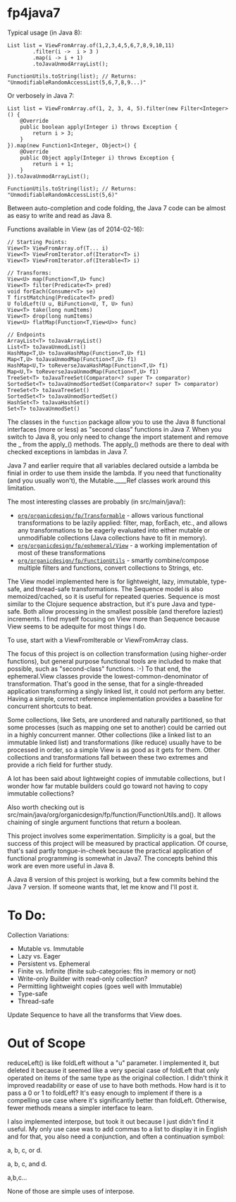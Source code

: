 fp4java7
========

Typical usage (in Java 8):

<pre><code>List<Integer> list = ViewFromArray.of(1,2,3,4,5,6,7,8,9,10,11)
        .filter(i -&gt;  i &gt; 3 )
        .map(i -&gt; i + 1)
        .toJavaUnmodArrayList();
        
FunctionUtils.toString(list); // Returns: "UnmodifiableRandomAccessList(5,6,7,8,9...)"</code></pre>

Or verbosely in Java 7:

<pre><code>List<Integer> list = ViewFromArray.of(1, 2, 3, 4, 5).filter(new Filter&lt;Integer&gt;() {
    @Override
    public boolean apply(Integer i) throws Exception {
        return i &gt; 3;
    }
}).map(new Function1&lt;Integer, Object&gt;() {
    @Override
    public Object apply(Integer i) throws Exception {
        return i + 1;
    }
}).toJavaUnmodArrayList();

FunctionUtils.toString(list); // Returns: "UnmodifiableRandomAccessList(5,6)"</code></pre>

Between auto-completion and code folding, the Java 7 code can be almost as easy to write and read as Java 8.

Functions available in View (as of 2014-02-16):
<pre><code>// Starting Points:
View&lt;T&gt; ViewFromArray.of(T... i)
View&lt;T&gt; ViewFromIterator.of(Iterator&lt;T&gt; i)
View&lt;T&gt; ViewFromIterator.of(Iterable&lt;T&gt; i)

// Transforms:
View&lt;U&gt; map(Function&lt;T,U&gt; func)
View&lt;T&gt; filter(Predicate&lt;T&gt; pred)
void forEach(Consumer&lt;T&gt; se)
T firstMatching(Predicate&lt;T&gt; pred)
U foldLeft(U u, BiFunction&lt;U, T, U&gt; fun)
View&lt;T&gt; take(long numItems)
View&lt;T&gt; drop(long numItems)
View&lt;U&gt; flatMap(Function&lt;T,View&lt;U&gt;&gt; func)

// Endpoints
ArrayList&lt;T&gt; toJavaArrayList()
List&lt;T&gt; toJavaUnmodList()
HashMap&lt;T,U&gt; toJavaHashMap(Function&lt;T,U&gt; f1)
Map&lt;T,U&gt; toJavaUnmodMap(Function&lt;T,U&gt; f1)
HashMap&lt;U,T&gt; toReverseJavaHashMap(Function&lt;T,U&gt; f1)
Map&lt;U,T&gt; toReverseJavaUnmodMap(Function&lt;T,U&gt; f1)
TreeSet&lt;T&gt; toJavaTreeSet(Comparator&lt;? super T&gt; comparator)
SortedSet&lt;T&gt; toJavaUnmodSortedSet(Comparator&lt;? super T&gt; comparator)
TreeSet&lt;T&gt; toJavaTreeSet()
SortedSet&lt;T&gt; toJavaUnmodSortedSet()
HashSet&lt;T&gt; toJavaHashSet()
Set&lt;T&gt; toJavaUnmodSet()</code></pre>

The classes in the <code>function</code> package allow you to use the Java 8 functional interfaces (more or less) as "second class" functions in Java 7.
When you switch to Java 8, you only need to change the import statement and remove the _ from the apply_() methods.
The apply_() methods are there to deal with checked exceptions in lambdas in Java 7.

Java 7 and earlier require that all variables declared outside a lambda be finial in order to use them inside the lambda.
If you need that functionality (and you usually won't), the Mutable.____Ref classes work around this limitation.

The most interesting classes are probably (in src/main/java/):
<ul>
<li><code><a href="https://github.com/GlenKPeterson/fp4java7/blob/master/src/main/java/org/organicdesign/fp/Transformable.java">org/organicdesign/fp/Transformable</a></code> - allows various functional transformations to be lazily applied: filter, map, forEach, etc., and allows any transformations to be eagerly evaluated into either mutable or unmodifiable collections (Java collections have to fit in memory).</li>
<li><code><a href="https://github.com/GlenKPeterson/fp4java7/blob/master/src/main/java/org/organicdesign/fp/ephemeral/View.java">org/organicdesign/fp/ephemeral/View</a></code> - a working implementation of most of these transformations</li>
<li><code><a href="https://github.com/GlenKPeterson/fp4java7/blob/master/src/main/java/org/organicdesign/fp/FunctionUtils.java">org/organicdesign/fp/FunctionUtils</a></code> - smartly combine/compose multiple filters and functions, convert collections to Strings, etc.</li>
</ul>

The View model implemented here is for lightweight, lazy, immutable, type-safe, and thread-safe transformations.
The Sequence model is also memoized/cached, so it is useful for repeated queries.
Sequence is most similar to the Clojure sequence abstraction, but it's pure Java and type-safe.
Both allow processing in the smallest possible (and therefore laziest) increments.
I find myself focusing on View more than Sequence because View seems to be adequite for most things I do.

To use, start with a ViewFromIterable or ViewFromArray class.

The focus of this project is on collection transformation (using higher-order functions), but general purpose functional tools are included to make that possible, such as "second-class" functions.  :-)
To that end, the ephemeral.View classes provide the lowest-common-denominator of transformation.
That's good in the sense, that for a single-threaded application transforming a singly linked list, it could not perform any better.
Having a simple, correct reference implementation provides a baseline for concurrent shortcuts to beat.

Some collections, like Sets, are unordered and naturally partitioned, so that some processes (such as mapping one set to another) could be carried out in a highly concurrent manner.
Other collections (like a linked list to an immutable linked list) and transformations (like reduce) usually have to be processed in order, so a simple View is as good as it gets for them.
Other collections and transformations fall between these two extremes and provide a rich field for further study.

A lot has been said about lightweight copies of immutable collections, but I wonder how far
mutable builders could go toward not having to copy immutable collections?

Also worth checking out is src/main/java/org/organicdesign/fp/function/FunctionUtils.and().
It allows chaining of single argument functions that return a boolean.

This project involves some experimentation.
Simplicity is a goal, but the success of this project will be measured by practical application.
Of course, that's said partly tongue-in-cheek because the practical application of functional programming is somewhat in Java7.
The concepts behind this work are even more useful in Java 8.

A Java 8 version of this project is working, but a few commits behind the Java 7 version.  If
someone wants that, let me know and I'll post it.

To Do:
======

Collection Variations:
 - Mutable vs. Immutable
 - Lazy vs. Eager
 - Persistent vs. Ephemeral
 - Finite vs. Infinite (finite sub-categories: fits in memory or not)
 - Write-only Builder with read-only collection?
 - Permitting lightweight copies (goes well with Immutable)
 - Type-safe
 - Thread-safe

Update Sequence to have all the transforms that View does.

Out of Scope
============

reduceLeft() is like foldLeft without a "u" parameter.
I implemented it, but deleted it because it seemed like a very special case of foldLeft that only operated on items of the same type as the original collection.
I didn't think it improved readability or ease of use to have both methods.
How hard is it to pass a 0 or 1 to foldLeft?
It's easy enough to implement if there is a compelling use case where it's significantly better than foldLeft.
Otherwise, fewer methods means a simpler interface to learn.

I also implemented interpose, but took it out because I just didn't
find it useful.  My only use case was to add commas to a list to
display it in English and for that, you also need a conjunction, and
often a continuation symbol:

a, b, c, or d.

a, b, c, and d.

a,b,c...

None of those are simple uses of interpose.
